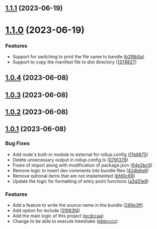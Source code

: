 ## [1.1.1](https://github.com/mato533/rollup-plugin-gas/compare/v1.1.0...v1.1.1) (2023-06-19)

# [1.1.0](https://github.com/mato533/rollup-plugin-gas/compare/v1.0.4...v1.1.0) (2023-06-19)

### Features

- Support for switching to print the file name to bandle ([b2f8b5a](https://github.com/mato533/rollup-plugin-gas/commit/b2f8b5a7167e5066759ee6ed1e6ed5217a9079a4))
- Support to copy the manifest file to dist directory ([1378827](https://github.com/mato533/rollup-plugin-gas/commit/1378827238f4e1a09b0b3dda2f3af57701899d39))

## [1.0.4](https://github.com/mato533/rollup-plugin-gas/compare/v1.0.3...v1.0.4) (2023-06-08)

## [1.0.3](https://github.com/mato533/rollup-plugin-gas/compare/v1.0.2...v1.0.3) (2023-06-08)

## [1.0.2](https://github.com/mato533/rollup-plugin-gas/compare/v1.0.1...v1.0.2) (2023-06-08)

## [1.0.1](https://github.com/mato533/rollup-plugin-gas/compare/ecdccaa9c6d72f2c04ee1d8aa65194655addf6aa...v1.0.1) (2023-06-08)

### Bug Fixes

- Add node's built-in module to external for rollup.config ([f7e6875](https://github.com/mato533/rollup-plugin-gas/commit/f7e687592808088aece1a86f9c2235e33e1f2167))
- Delete unnecessary output in rollup.config.ts ([0791379](https://github.com/mato533/rollup-plugin-gas/commit/0791379909def594e65017c2082472b0d04c5a2e))
- Fixies of import along with modification of package.json ([64e2bc9](https://github.com/mato533/rollup-plugin-gas/commit/64e2bc97863d1310d175a5fa97e4aaeb55ef343a))
- Remove logic to insert dev comments into bundle files ([424b6e6](https://github.com/mato533/rollup-plugin-gas/commit/424b6e62c71569641be78642fb4cf1c57ff533e4))
- Remove optional items that are not implemented ([bfd0c69](https://github.com/mato533/rollup-plugin-gas/commit/bfd0c6936c88e1772f532aaa8ec4780bf548ecec))
- Update the logic for formatting of entry point functions ([a3d31e8](https://github.com/mato533/rollup-plugin-gas/commit/a3d31e83efb79f5cba6d0d52e4c421b376266c36))

### Features

- Add a feature to write the source name in the bundle ([269e3ff](https://github.com/mato533/rollup-plugin-gas/commit/269e3ff05fb84b643bce3c5b2b86b56d94e6e202))
- Add option for include ([2f663f4](https://github.com/mato533/rollup-plugin-gas/commit/2f663f4e40dc31f4f408cadb412cd6080cfbdb07))
- Add the main logic of this project ([ecdccaa](https://github.com/mato533/rollup-plugin-gas/commit/ecdccaa9c6d72f2c04ee1d8aa65194655addf6aa))
- Change to be able to execute treeshake ([ebbcccc](https://github.com/mato533/rollup-plugin-gas/commit/ebbcccc92fc0eb50c378e74bedafd6769f974f79))
